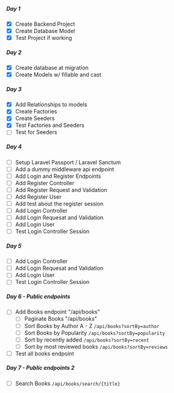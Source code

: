 ##### Day 1
- [x] Create Backend Project
- [x] Create Database Model 
- [x] Test Project if working

##### Day 2
- [x] Create database at migration
- [x] Create Models w/ fillable and cast

##### Day 3
- [x] Add Relationships to models
- [x] Create Factories
- [x] Create Seeders
- [x] Test Factories and Seeders
- [ ] Test for Seeders

##### Day 4
- [ ] Setup Laravel Passport / Laravel Sanctum
- [ ] Add a dummy middleware api endpoint
- [ ] Add Login and Register Endpoints
- [ ] Add Register Controller
- [ ] Add Register Request and Validation
- [ ] Add Register User
- [ ] Add test about the register session
- [ ] Add Login Controller
- [ ] Add Login Requesat and Validation
- [ ] Add Login User
- [ ] Test Login Controller Session

##### Day 5
- [ ] Add Login Controller
- [ ] Add Login Requesat and Validation
- [ ] Add Login User
- [ ] Test Login Controller Session

##### Day 6 - Public endpoints
- [ ] Add Books endpoint "/api/books"
  - [ ] Paginate Books "/api/books"
  - [ ] Sort Books by Author A - Z `/api/books?sortBy=author`
  - [ ] Sort Books by Popularity `/api/books?sortBy=popularity`
  - [ ] Sort by recently added `/api/books?sortBy=recent`
  - [ ] Sort by most reviewed books `/api/books?sortBy=reviews`
- [ ] Test all books endpoint

##### Day 7 - Public endpoints 2
- [ ] Search Books `/api/books/search/{title}`
